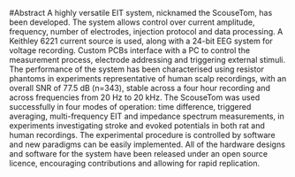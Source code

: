 #Abstract
A highly versatile EIT system, nicknamed the ScouseTom, has been developed. The system allows control over current amplitude, frequency, number of electrodes, injection protocol and data processing. A Keithley 6221 current source is used, along with a 24-bit EEG system for voltage recording. Custom PCBs interface with a PC to control the measurement process, electrode addressing and triggering external stimuli. The performance of the system has been characterised using resistor phantoms in experiments representative of human scalp recordings, with an overall SNR of 77.5 dB (n=343), stable across a four hour recording and across frequencies from 20 Hz to 20 kHz. The ScouseTom was used successfully in four modes of operation: time difference, triggered averaging, multi-frequency EIT and impedance spectrum measurements, in experiments investigating stroke and evoked potentials in both rat and human recordings. The experimental procedure is controlled by software and new paradigms can be easily implemented. All of the hardware designs and software for the system have been released under an open source licence, encouraging contributions and allowing for rapid replication.

